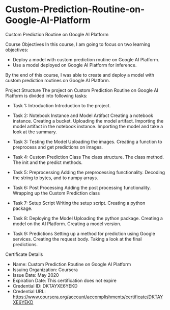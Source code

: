 # Custom-Prediction-Routine-on-Google-AI-Platform
Custom Prediction Routine on Google AI Platform


Course Objectives
In this course, I am going to focus on two learning objectives:

- Deploy a model with custom prediction routine on Google AI Platform.
- Use a model deployed on Google AI Platform for inference.


By the end of this course, I was able to create and deploy a model with custom prediction routines on Google AI Platform.

Project Structure
The project on Custom Prediction Routine on Google AI Platform is divided into following tasks:

- Task 1: Introduction
Introduction to the project.


- Task 2: Notebook Instance and Model Artifact
Creating a notebook instance.
Creating a bucket.
Uploading the model artifact.
Importing the model artifact in the notebook instance.
Importing the model and take a look at the summary.


- Task 3: Testing the Model
Uploading the images.
Creating a function to preprocess and get predictions on images.


- Task 4: Custom Prediction Class
The class structure.
The class method.
The init and the predict methods.


- Task 5: Preprocessing
Adding the preprocessing functionality.
Decoding the string to bytes, and to numpy arrays.


- Task 6: Post Processing
Adding the post processing functionality.
Wrapping up the Custom Prediction class


- Task 7: Setup Script
Writing the setup script.
Creating a python package.


- Task 8: Deploying the Model
Uploading the python package.
Creating a model on the AI Platform.
Creating a model version.


- Task 9: Predictions
Setting up a method for prediction using Google services.
Creating the request body.
Taking a look at the final predictions.


Certificate Details
- Name: Custom Prediction Routine on Google AI Platform
- Issuing Organization: Coursera
- Issue Date: May 2020
- Expiration Date: This certification does not expire
- Credential ID: DKTAYXE6YEKD
- Credential URL: https://www.coursera.org/account/accomplishments/certificate/DKTAYXE6YEKD
